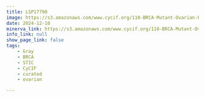 ```yaml
---
title: LSP17790
image: https://s3.amazonaws.com/www.cycif.org/110-BRCA-Mutant-Ovarian-Precursors/LSP17790/LSP17790.png
date: 2024-12-10
minerva_link: https://s3.amazonaws.com/www.cycif.org/110-BRCA-Mutant-Ovarian-Precursors/LSP17790/index.html
info_link: null
show_page_link: false
tags:
    - Gray
    - BRCA
    - STIC
    - CyCIF
    - curated
    - ovarian

---
```

